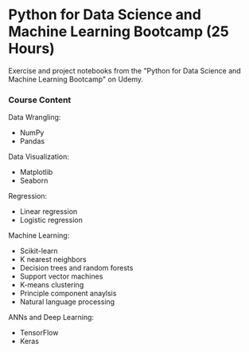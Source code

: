 # Python for Data Science and Machine Learning Bootcamp (25 Hours)
Exercise and project notebooks from the "Python for Data Science and Machine Learning Bootcamp" on Udemy.

### Course Content
Data Wrangling:
  - NumPy
  - Pandas
  
Data Visualization:
  - Matplotlib
  - Seaborn

Regression:
  - Linear regression
  - Logistic regression

Machine Learning:
  - Scikit-learn
  - K nearest neighbors
  - Decision trees and random forests
  - Support vector machines
  - K-means clustering
  - Principle component anaylsis
  - Natural language processing

ANNs and Deep Learning:
  - TensorFlow
  - Keras
